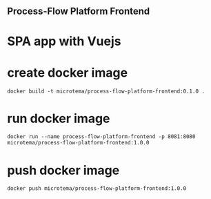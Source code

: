 ## Process-Flow Platform Frontend

# SPA app with Vuejs

# create docker image
`docker build -t microtema/process-flow-platform-frontend:0.1.0 .`

# run docker image
`docker run --name process-flow-platform-frontend -p 8081:8080 microtema/process-flow-platform-frontend:1.0.0`

# push docker image
`docker push microtema/process-flow-platform-frontend:1.0.0`
